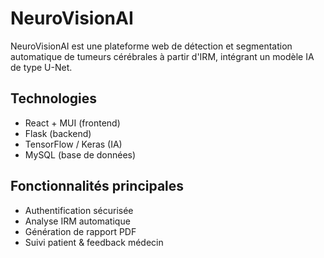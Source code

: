 # NeuroVisionAI

NeuroVisionAI est une plateforme web de détection et segmentation automatique de tumeurs cérébrales à partir d'IRM, intégrant un modèle IA de type U-Net.

## Technologies
- React + MUI (frontend)
- Flask (backend)
- TensorFlow / Keras (IA)
- MySQL (base de données)

## Fonctionnalités principales
- Authentification sécurisée
- Analyse IRM automatique
- Génération de rapport PDF
- Suivi patient & feedback médecin
